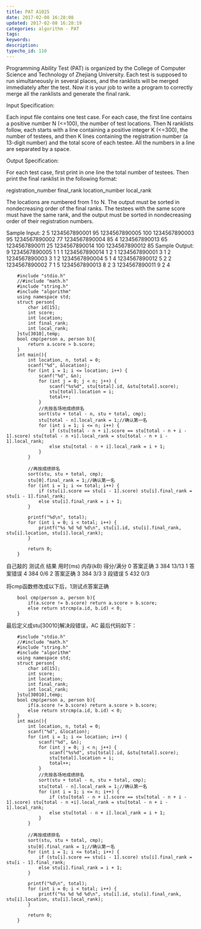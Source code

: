 ```yaml
---
title: PAT A1025
date: 2017-02-08 16:28:08
updated: 2017-02-08 16:28:19
categories: algorithm - PAT
tags: 
keywords:
description:
typecho_id: 110
---
```


Programming Ability Test (PAT) is organized by the College of Computer Science and Technology of Zhejiang University. Each test is supposed to run simultaneously in several places, and the ranklists will be merged immediately after the test. Now it is your job to write a program to correctly merge all the ranklists and generate the final rank.

Input Specification:

Each input file contains one test case. For each case, the first line contains a positive number N (<=100), the number of test locations. Then N ranklists follow, each starts with a line containing a positive integer K (<=300), the number of testees, and then K lines containing the registration number (a 13-digit number) and the total score of each testee. All the numbers in a line are separated by a space.

Output Specification:

For each test case, first print in one line the total number of testees. Then print the final ranklist in the following format:

registration_number final_rank location_number local_rank

The locations are numbered from 1 to N. The output must be sorted in nondecreasing order of the final ranks. The testees with the same score must have the same rank, and the output must be sorted in nondecreasing order of their registration numbers.

Sample Input:
2
5
1234567890001 95
1234567890005 100
1234567890003 95
1234567890002 77
1234567890004 85
4
1234567890013 65
1234567890011 25
1234567890014 100
1234567890012 85
Sample Output:
9
1234567890005 1 1 1
1234567890014 1 2 1
1234567890001 3 1 2
1234567890003 3 1 2
1234567890004 5 1 4
1234567890012 5 2 2
1234567890002 7 1 5
1234567890013 8 2 3
1234567890011 9 2 4

```
    #include "stdio.h"
    //#include "math.h"
    #include "string.h"
    #include "algorithm"
    using namespace std;
    struct person{
        char id[15];
        int score;
        int location;
        int final_rank;
        int local_rank;
    }stu[3010],temp;
    bool cmp(person a, person b){
        return a.score > b.score;
    }
    int main(){
        int location, n, total = 0;
        scanf("%d", &location);
        for (int i = 1; i <= location; i++) {
            scanf("%d", &n);
            for (int j = 0; j < n; j++) {
                scanf("%s%d", stu[total].id, &stu[total].score);
                stu[total].location = i;
                total++;
            }
            //先按各场地成绩排名
            sort(stu + total - n, stu + total, cmp);
            stu[total - n].local_rank = 1;//确认第一名
            for (int i = 1; i <= n; i++) {
                if (stu[total - n + i].score == stu[total - n + i - 1].score) stu[total - n +i].local_rank = stu[total - n + i - 1].local_rank;
                else stu[total - n + i].local_rank = i + 1;
            }
        }
        
        //再按成绩排名
        sort(stu, stu + total, cmp);
        stu[0].final_rank = 1;//确认第一名
        for (int i = 1; i <= total; i++) {
            if (stu[i].score == stu[i - 1].score) stu[i].final_rank = stu[i - 1].final_rank;
            else stu[i].final_rank = i + 1;
        }
        
        printf("%d\n", total);
        for (int i = 0; i < total; i++) {
            printf("%s %d %d %d\n", stu[i].id, stu[i].final_rank, stu[i].location, stu[i].local_rank);
        }
        
        return 0;
    }
```
自己敲的
测试点	结果	用时(ms)	内存(kB)	得分/满分
0	答案正确	3	384	13/13
1	答案错误	4	384	0/6
2	答案正确	3	384	3/3
3	段错误	5	432	0/3

将cmp函数修改成以下后，1测试点答案正确
```
    bool cmp(person a, person b){
        if(a.score != b.score) return a.score > b.score;
        else return strcmp(a.id, b.id) < 0;
    }
```
最后定义成stu[30010]解决段错误，AC
最后代码如下：
```
    #include "stdio.h"
    //#include "math.h"
    #include "string.h"
    #include "algorithm"
    using namespace std;
    struct person{
        char id[15];
        int score;
        int location;
        int final_rank;
        int local_rank;
    }stu[30010],temp;
    bool cmp(person a, person b){
        if(a.score != b.score) return a.score > b.score;
        else return strcmp(a.id, b.id) < 0;
    }
    int main(){
        int location, n, total = 0;
        scanf("%d", &location);
        for (int i = 1; i <= location; i++) {
            scanf("%d", &n);
            for (int j = 0; j < n; j++) {
                scanf("%s%d", stu[total].id, &stu[total].score);
                stu[total].location = i;
                total++;
            }
            //先按各场地成绩排名
            sort(stu + total - n, stu + total, cmp);
            stu[total - n].local_rank = 1;//确认第一名
            for (int i = 1; i <= n; i++) {
                if (stu[total - n + i].score == stu[total - n + i - 1].score) stu[total - n +i].local_rank = stu[total - n + i - 1].local_rank;
                else stu[total - n + i].local_rank = i + 1;
            }
        }
        
        //再按成绩排名
        sort(stu, stu + total, cmp);
        stu[0].final_rank = 1;//确认第一名
        for (int i = 1; i <= total; i++) {
            if (stu[i].score == stu[i - 1].score) stu[i].final_rank = stu[i - 1].final_rank;
            else stu[i].final_rank = i + 1;
        }
        
        printf("%d\n", total);
        for (int i = 0; i < total; i++) {
            printf("%s %d %d %d\n", stu[i].id, stu[i].final_rank, stu[i].location, stu[i].local_rank);
        }
        
        return 0;
    }
```